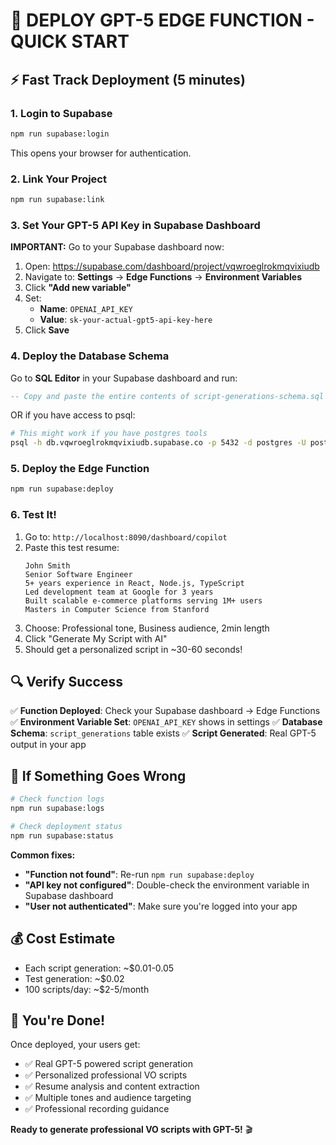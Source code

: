 # 🚀 DEPLOY GPT-5 EDGE FUNCTION - QUICK START

## ⚡ Fast Track Deployment (5 minutes)

### 1. Login to Supabase
```bash
npm run supabase:login
```
This opens your browser for authentication.

### 2. Link Your Project
```bash
npm run supabase:link
```

### 3. Set Your GPT-5 API Key in Supabase Dashboard

**IMPORTANT:** Go to your Supabase dashboard now:

1. Open: https://supabase.com/dashboard/project/vqwroeglrokmqvixiudb
2. Navigate to: **Settings** → **Edge Functions** → **Environment Variables**
3. Click **"Add new variable"**
4. Set:
   - **Name**: `OPENAI_API_KEY`
   - **Value**: `sk-your-actual-gpt5-api-key-here`
5. Click **Save**

### 4. Deploy the Database Schema

Go to **SQL Editor** in your Supabase dashboard and run:
```sql
-- Copy and paste the entire contents of script-generations-schema.sql
```

OR if you have access to psql:
```bash
# This might work if you have postgres tools
psql -h db.vqwroeglrokmqvixiudb.supabase.co -p 5432 -d postgres -U postgres -f script-generations-schema.sql
```

### 5. Deploy the Edge Function
```bash
npm run supabase:deploy
```

### 6. Test It!

1. Go to: `http://localhost:8090/dashboard/copilot`
2. Paste this test resume:
   ```
   John Smith
   Senior Software Engineer
   5+ years experience in React, Node.js, TypeScript
   Led development team at Google for 3 years
   Built scalable e-commerce platforms serving 1M+ users
   Masters in Computer Science from Stanford
   ```
3. Choose: Professional tone, Business audience, 2min length
4. Click "Generate My Script with AI"
5. Should get a personalized script in ~30-60 seconds!

## 🔍 Verify Success

✅ **Function Deployed**: Check your Supabase dashboard → Edge Functions
✅ **Environment Variable Set**: `OPENAI_API_KEY` shows in settings
✅ **Database Schema**: `script_generations` table exists
✅ **Script Generated**: Real GPT-5 output in your app

## 🐛 If Something Goes Wrong

```bash
# Check function logs
npm run supabase:logs

# Check deployment status
npm run supabase:status
```

**Common fixes:**
- **"Function not found"**: Re-run `npm run supabase:deploy`
- **"API key not configured"**: Double-check the environment variable in Supabase dashboard
- **"User not authenticated"**: Make sure you're logged into your app

## 💰 Cost Estimate

- Each script generation: ~$0.01-0.05
- Test generation: ~$0.02
- 100 scripts/day: ~$2-5/month

## 🎉 You're Done!

Once deployed, your users get:
- ✅ Real GPT-5 powered script generation
- ✅ Personalized professional VO scripts
- ✅ Resume analysis and content extraction
- ✅ Multiple tones and audience targeting
- ✅ Professional recording guidance

**Ready to generate professional VO scripts with GPT-5!** 🎬